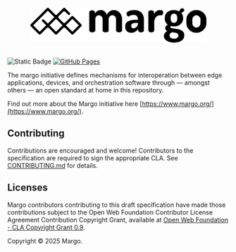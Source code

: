 <p align="center" width="100%"><a href="https://margo.org/"><img src="assets/margo-logo.svg" width="400" alt="margo logo"/></a><br/><br/></p>

![Static Badge](https://img.shields.io/badge/Deliverable_Development_Status-Pre_Draft-blue)
[![GitHub Pages](https://github.com/margo/specification/actions/workflows/pages.yml/badge.svg)](https://github.com/margo/specification/actions/workflows/pages.yml)

The margo initiative defines mechanisms for interoperation between edge applications, devices, and orchestration software through ― amongst others ― an open standard at home in this repository.

Find out more about the Margo initiative here [https://www.margo.org/](https://www.margo.org/).

## Contributing

Contributions are encouraged and welcome! Contributors to the specification are required to sign the appropriate CLA. See [CONTRIBUTING.md](CONTRIBUTING.md) for details.

## Licenses

Margo contributors contributing to this draft specification have made those contributions subject to the Open Web Foundation Contributor License Agreement Contribution Copyright Grant, available at [Open Web Foundation - CLA Copyright Grant 0.9](https://www.openwebfoundation.org/the-agreements/the-owf-0-9-agreements-necessary-claims/cla-copyright-grant-0-9).

Copyright ©️ 2025 Margo.
